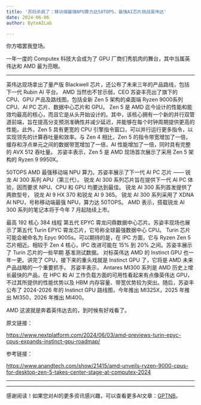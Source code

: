 ```yaml
---
title: '苏妈杀疯了：移动端最强NPU算力达50TOPS，最强AI芯片挑战英伟达'
date: 2024-06-06
author: ByteAILab

---
```


你方唱罢我登场。

一年一度的 Computex 科技大会成为了 GPU 厂商们秀肌肉的舞台，其中当属英伟达和 AMD 最为亮眼。

---
英伟达现场拿出了量产版 Blackwell 芯片，还公布了未来三年的产品路线，包括下一代 Rubin AI 平台。 AMD 当然也不甘示弱，CEO 苏姿丰亮出了旗下的 CPU、GPU 产品及路线图，包括全新 Zen 5 架构的桌面端 Ryzen 9000系列 CPU、AI PC 芯片、数据中心芯片和 GPU。 Zen 5 是 AMD 迄今设计的性能和能效均最高的核心，而且它是从头开始设计的。其中，该核心拥有一个新的并行双管道前端，旨在提高分支预测准确性并减少延迟，并能够在每个时钟周期提供更高的性能。此外，Zen 5 具有更宽的 CPU 引擎指令窗口，可以并行运行更多指令，以实现领先的计算吞吐量和效率。与 Zen 4 相比，Zen 5 的指令带宽增加了一倍，缓存和浮点单元之间的数据带宽增加了一倍，AI 性能增加了一倍，同时具有完整的 AVX 512 吞吐量。 苏姿丰表示，Zen 5 是 AMD 现场首次展示了采用 Zen 5 架构的 Ryzen 9 9950X。

50TOPS AMD 最强移动端 NPU 算力。苏姿丰展示了下一代 AI PC 芯片 —— 锐龙 AI 300 系列 APU（第三代）。 锐龙 AI 300 系列芯片旨在提供下一代 AI PC 体验，因而要求 NPU、CPU 和 GPU 均要达到最佳。 锐龙 AI 300 系列首发提供了两款型号， 锐龙 AI 9 HX 370 和锐龙 AI 9 365。 锐龙 AI 300 系列采用了 XDNA AI NPU，号称移动端最强 NPU，算力达 50TOPS。 AMD 表示，搭载锐龙 AI 300 系列的笔记本将于今年 7 月起陆续上市。

最高 192 核心 384 线程 第五代 EPYC 霄龙问鼎数据中心芯片。苏姿丰现场也展示了第五代 Turin EPYC 霄龙芯片，它号称全球最强数据中心 CPU。 Turin 芯片可能会被命名为 Epyc 9005s。可以期待的是，在 IPC 方面，它与 Ryzen Zen 5 芯片相近。相较于 Zen 4 核心，IPC 改进可能在 15% 到 20% 之间。苏姿丰展示了 Turin 芯片的一些早期 基准测试数据。 对标英伟达 AMD 的 Instinct GPU 也一年一更。讲完了 CPU，接下来的重头戏就是 Instinct GPU 了，它将是 AMD 未来产品战略的一个重要抓手。 苏姿丰表示， Antares MI300 系列是 AMD 历史上增长最快的产品，在 HPC 和 AI 工作负载方面的可用性看起来有点像英伟达 GPU，不过其所提供的性能优势以及 HBM 内存容量、带宽优势较为突出。随后，苏姿丰公布了 2024-2026 年的 Instinct GPU 路线图，今年推出 MI325X，2025 年推出 MI350，2026 年推出 MI400。

AMD 这波就是奔着英伟达去的，到时候有好戏看了。

原文链接：

https://www.nextplatform.com/2024/06/03/amd-previews-turin-epyc-cpus-expands-instinct-gpu-roadmap/

参考链接：

https://www.anandtech.com/show/21415/amd-unveils-ryzen-9000-cpus-for-desktop-zen-5-takes-center-stage-at-computex-2024

---
---
感谢阅读！如果您对AI的更多资讯感兴趣，可以查看更多AI文章：[GPTNB](https://gptnb.com)。